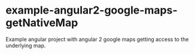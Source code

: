 # example-angular2-google-maps-getNativeMap
Example angular project with angular 2 google maps getting access to the underlying map.
